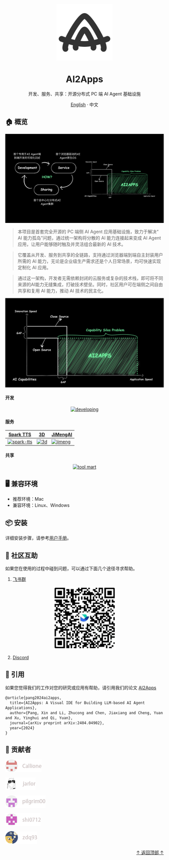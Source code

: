 <div align="center">

  <a name="readme-top"></a>

  <img height="180" src="assets/aalogo.svg">

  <h1>AI2Apps</h1>

  <div>开发、服务、共享：开源分布式 PC 端 AI Agent 基础设施</div>

  [English](./README.md) · 中文

</div>

## 🏠 概览

<div align="center">
  <img src="assets/overview1-zh.jpg">
</div>

> 本项目是首套完全开源的 PC 端侧 AI Agent 应用基础设施，致力于解决“ AI 能力孤岛”问题，通过统一架构将分散的 AI 能力连接起来变成 AI Agent 应用，让用户能够随时触及并灵活组合最新的 AI 技术。

> 它覆盖从开发、服务到共享的全链路，支持通过浏览器端到端自主封装用户所需的 AI 能力，无论是企业级生产需求还是个人日常场景，均可快速实现定制化 AI 应用。

> 通过这一架构，开发者无需依赖封闭的云服务或复杂的技术栈，即可将不同来源的AI能力无缝集成，打破技术壁垒。同时，社区用户可在端侧之间自由共享和复用 AI 能力，推动 AI 技术的民主化。

<div align="center">
  <img src="assets/overview2-zh.jpg">
</div>

#### 开发

<div align="center">

[![developing](https://img.youtube.com/vi/seRTYtwgLrk/0.jpg)](https://youtu.be/seRTYtwgLrk)

</div>

#### 服务

| [Spark TTS](https://youtu.be/b3Ym69arLGw) | [3D](https://youtu.be/DhERLlXPK6I) | [JiMengAI](https://youtu.be/e5OaLM8qfGc) |
|---|---|---|
| [![spark-tts](https://img.youtube.com/vi/b3Ym69arLGw/0.jpg)](https://youtu.be/b3Ym69arLGw) | [![3d](https://img.youtube.com/vi/DhERLlXPK6I/0.jpg)](https://youtu.be/DhERLlXPK6I) | [![jimeng](https://img.youtube.com/vi/e5OaLM8qfGc/0.jpg)](https://youtu.be/e5OaLM8qfGc) |

#### 共享

<div align="center">

[![tool mart](https://img.youtube.com/vi/x-q4Jc4Zukc/0.jpg)](https://youtu.be/x-q4Jc4Zukc)

</div>

## 🖥 兼容环境

- 推荐环境：Mac
- 兼容环境：Linux、Windows

## 📦 安装

详细安装步骤，请参考[用户手册](https://github.com/continue-ai-company/AI2Apps-user-manual/blob/main/README-zh_CN.md)。

## 💟 社区互助

如果您在使用的过程中碰到问题，可以通过下面几个途径寻求帮助。

1. [飞书群](https://applink.feishu.cn/client/chat/chatter/add_by_link?link_token=01ao0c08-31dd-4dcf-9947-d645796e2dae)
<div align="center">
  <img src="assets/feishu_pic.jpg" width="200" height="200">
</div>

2. [Discord](https://discord.gg/qgqeaWk62e)

## 📝 引用
如果您觉得我们的工作对您的研究或应用有帮助，请引用我们的论文 [AI2Apps](https://arxiv.org/abs/2404.04902)
```
@article{pang2024ai2apps,
  title={AI2Apps: A Visual IDE for Building LLM-based AI Agent Applications},
  author={Pang, Xin and Li, Zhucong and Chen, Jiaxiang and Cheng, Yuan and Xu, Yinghui and Qi, Yuan},
  journal={arXiv preprint arXiv:2404.04902},
  year={2024}
}
```

## 🤝 贡献者

<a href="https://github.com/Callione" target="_blank">
  <img  src="assets/callione.png">
</a>
<p></p>

<a href="https://github.com/jarlor" target="_blank">
  <img  src="assets/jarlor.png">
</a>
<p></p>

<a href="https://github.com/pilgrim00" target="_blank">
  <img  src="assets/pilgrim00.png">
</a>
<p></p>

<a href="https://github.com/shi0712" target="_blank">
  <img  src="assets/shi0712.png">
</a>
<p></p>

<a href="https://github.com/zdq93" target="_blank">
  <img  src="assets/zdq93.png">
</a>
<p></p>

<p align="right" >
  <a href="#readme-top">
    ↑ 返回顶部 ↑
  </a>
</p>


















